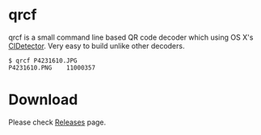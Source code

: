qrcf
====

qrcf is a small command line based QR code decoder which using OS X's [CIDetector](https://developer.apple.com/documentation/coreimage/cidetector).
Very easy to build unlike other decoders.

```
$ qrcf P4231610.JPG
P4231610.PNG	11000357
```

# Download

Please check [Releases](https://github.com/ku/qrcf/releases/) page.
